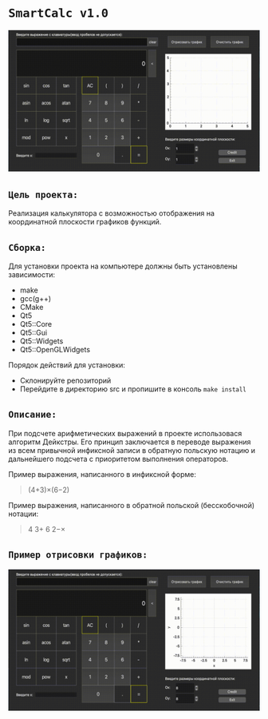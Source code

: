# `SmartCalc v1.0`

![SmartCalc](misc/test.gif)

##  `Цель проекта:`
Реализация калькулятора с возможностью отображения на координатной плоскости графиков функций. 
## `Сборка:`
Для установки проекта на компьютере должны быть установлены зависимости:
- make
- gcc(g++)
- CMake
- Qt5
- Qt5::Core
- Qt5::Gui
- Qt5::Widgets
- Qt5::OpenGLWidgets

Порядок действий для установки:
- Склонируйте репозиторий
- Перейдите в директорию src и пропишите в консоль `make install`
## `Описание:`
При подсчете арифметических выражений в проекте использовася алгоритм Дейкстры. Его принцип заключается в переводе выражения из всем привычной инфиксной записи в обратную польскую нотацию и дальнейшего подсчета с приоритетом выполнения операторов.

Пример выражения, написанного в инфиксной форме:

> (4+3)×(6−2)

Пример выражения, написанного в обратной польской (бесскобочной) нотации:

> 4 3+ 6 2−×

## `Пример отрисовки графиков:`
![SmartCalc](misc/graf.gif)

